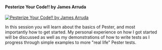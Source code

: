 ﻿#### Pesterize Your Code!! by James Arruda

[![Pesterize Your Code!! by James Arruda](https://i4.ytimg.com/vi/WIX0wUZaL0c/hqdefault.jpg "Pesterize Your Code!! by James Arruda")](https://www.youtube.com/watch?v=WIX0wUZaL0c)

In this session you will learn about the basics of Pester, and most importantly how to get started. My personal experience on how I got started will be discussed as well as my demonstrations of how to write tests as I progress through simple examples to more "real life" Pester tests.


